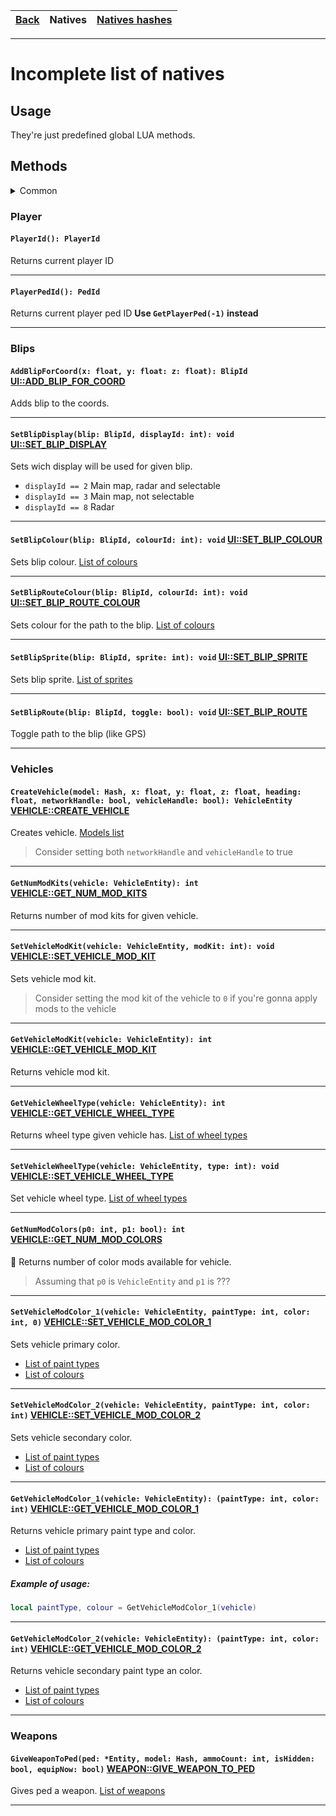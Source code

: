 [Back](Readme.md)|Natives|[Natives hashes](NativesHashes.md)
---|---|---

---

# Incomplete list of natives


## Usage

They're just predefined global LUA methods.


## Methods

<details>
#### <summary>Common</summary>

#### `RequestModel(model: Hash): void`
Request to load the given model. Model could be vehicle, ped, weapon or object

---

#### `HasModelLoaded(model: Hash): bool`
Returns `true` if given model has been loaded, `false` otherwise.

> Better check if model loaded before using it

---

#### `HasCollisionForModelLoaded(model: Hash): bool`
Returns `true` if collisions for given has been loaded, `false` otherwise.

> Better check if model loaded before using it

---

#### `GetHashKey(value: string): Hash`
Returns hash key from string name.

> Like for value `NERO` it will return 1034187331

---

</details>

### Player

#### `PlayerId(): PlayerId`
Returns current player ID

---

#### `PlayerPedId(): PedId`
Returns current player ped ID
**Use `GetPlayerPed(-1)` instead**

---


### Blips

#### `AddBlipForCoord(x: float, y: float: z: float): BlipId` [UI::ADD_BLIP_FOR_COORD](http://www.dev-c.com/nativedb/func/info/5a039bb0bca604b6)

Adds blip to the coords.

---

#### `SetBlipDisplay(blip: BlipId, displayId: int): void` [UI::SET_BLIP_DISPLAY](http://www.dev-c.com/nativedb/func/info/9029b2f3da924928)

Sets wich display will be used for given blip.

- `displayId == 2` Main map, radar and selectable
- `displayId == 3` Main map, not selectable
- `displayId == 8` Radar

---

#### `SetBlipColour(blip: BlipId, colourId: int): void` [UI::SET_BLIP_COLOUR](http://www.dev-c.com/nativedb/func/info/03d7fb09e75d6b7e)

Sets blip colour. [List of colours](https://github.com/RiderSx/fr-docs/blob/master/Lists/BlipsColours.png)

---

#### `SetBlipRouteColour(blip: BlipId, colourId: int): void` [UI::SET_BLIP_ROUTE_COLOUR](http://www.dev-c.com/nativedb/func/info/837155cd2f63da09)

Sets colour for the path to the blip. [List of colours](https://github.com/RiderSx/fr-docs/blob/master/Lists/BlipsColours.png)

---

#### `SetBlipSprite(blip: BlipId, sprite: int): void` [UI::SET_BLIP_SPRITE](http://www.dev-c.com/nativedb/func/info/df735600a4696daf)

Sets blip sprite. [List of sprites](https://wiki.gtanet.work/index.php?title=Blips)

---

#### `SetBlipRoute(blip: BlipId, toggle: bool): void` [UI::SET_BLIP_ROUTE](http://www.dev-c.com/nativedb/func/info/4f7d8a9bfb0b43e9)

Toggle path to the blip (like GPS)

---


### Vehicles

#### `CreateVehicle(model: Hash, x: float, y: float, z: float, heading: float, networkHandle: bool, vehicleHandle: bool): VehicleEntity` [VEHICLE::CREATE_VEHICLE](http://www.dev-c.com/nativedb/func/info/af35d0d2583051b0)

Creates vehicle. [Models list](https://wiki.gtanet.work/index.php?title=Vehicle_Models)

> Consider setting both `networkHandle` and `vehicleHandle` to true

---

#### `GetNumModKits(vehicle: VehicleEntity): int` [VEHICLE::GET_NUM_MOD_KITS](http://www.dev-c.com/nativedb/func/info/33f2e3fe70eaae1d)
Returns number of mod kits for given vehicle.

---

#### `SetVehicleModKit(vehicle: VehicleEntity, modKit: int): void` [VEHICLE::SET_VEHICLE_MOD_KIT](http://www.dev-c.com/nativedb/func/info/1f2aa07f00b3217a)
Sets vehicle mod kit.

> Consider setting the mod kit of the vehicle to `0` if you're gonna apply mods to the vehicle

---

#### `GetVehicleModKit(vehicle: VehicleEntity): int` [VEHICLE::GET_VEHICLE_MOD_KIT](http://www.dev-c.com/nativedb/func/info/6325d1a044ae510d)
Returns vehicle mod kit.

---

#### `GetVehicleWheelType(vehicle: VehicleEntity): int` [VEHICLE::GET_VEHICLE_WHEEL_TYPE](http://www.dev-c.com/nativedb/func/info/b3ed1bfb4be636dc)
Returns wheel type given vehicle has. [List of wheel types](https://github.com/RiderSx/fr-docs/blob/master/Lists/WheelTypes.md)

---

#### `SetVehicleWheelType(vehicle: VehicleEntity, type: int): void` [VEHICLE::SET_VEHICLE_WHEEL_TYPE](http://www.dev-c.com/nativedb/func/info/487eb21cc7295ba1)
Set vehicle wheel type. [List of wheel types](https://github.com/RiderSx/fr-docs/blob/master/Lists/WheelTypes.md)

---

#### `GetNumModColors(p0: int, p1: bool): int` [VEHICLE::GET_NUM_MOD_COLORS](http://www.dev-c.com/nativedb/func/info/a551be18c11a476d)
:no_entry_sign: Returns number of color mods available for vehicle.

> Assuming that `p0` is `VehicleEntity` and `p1` is ???

---

#### `SetVehicleModColor_1(vehicle: VehicleEntity, paintType: int, color: int, 0)` [VEHICLE::SET_VEHICLE_MOD_COLOR_1](http://www.dev-c.com/nativedb/func/info/43feb945ee7f85b8)
Sets vehicle primary color.

- [List of paint types](https://github.com/RiderSx/fr-docs/blob/master/Lists/VehicleColoursTypes.md)
- [List of colours](https://github.com/RiderSx/fr-docs/blob/master/Lists/VehicleColours.md)

---

#### `SetVehicleModColor_2(vehicle: VehicleEntity, paintType: int, color: int)` [VEHICLE::SET_VEHICLE_MOD_COLOR_2](http://www.dev-c.com/nativedb/func/info/816562badfdec83e)
Sets vehicle secondary color.

- [List of paint types](https://github.com/RiderSx/fr-docs/blob/master/Lists/VehicleColoursTypes.md)
- [List of colours](https://github.com/RiderSx/fr-docs/blob/master/Lists/VehicleColours.md)

---

#### `GetVehicleModColor_1(vehicle: VehicleEntity): (paintType: int, color: int)` [VEHICLE::GET_VEHICLE_MOD_COLOR_1](http://www.dev-c.com/nativedb/func/info/e8d65ca700c9a693)
Returns vehicle primary paint type and color.

- [List of paint types](https://github.com/RiderSx/fr-docs/blob/master/Lists/VehicleColoursTypes.md)
- [List of colours](https://github.com/RiderSx/fr-docs/blob/master/Lists/VehicleColours.md)

##### Example of usage:

```lua
local paintType, colour = GetVehicleModColor_1(vehicle)
```

---

#### `GetVehicleModColor_2(vehicle: VehicleEntity): (paintType: int, color: int)` [VEHICLE::GET_VEHICLE_MOD_COLOR_2](http://www.dev-c.com/nativedb/func/info/81592be4e3878728)
Returns vehicle secondary paint type an color.

- [List of paint types](https://github.com/RiderSx/fr-docs/blob/master/Lists/VehicleColoursTypes.md)
- [List of colours](https://github.com/RiderSx/fr-docs/blob/master/Lists/VehicleColours.md)

---


### Weapons

#### `GiveWeaponToPed(ped: *Entity, model: Hash, ammoCount: int, isHidden: bool, equipNow: bool)` [WEAPON::GIVE_WEAPON_TO_PED](http://www.dev-c.com/nativedb/func/info/bf0fd6e56c964fcb)

Gives ped a weapon. [List of weapons](https://wiki.gtanet.work/index.php?title=Weapons_Models)

---

